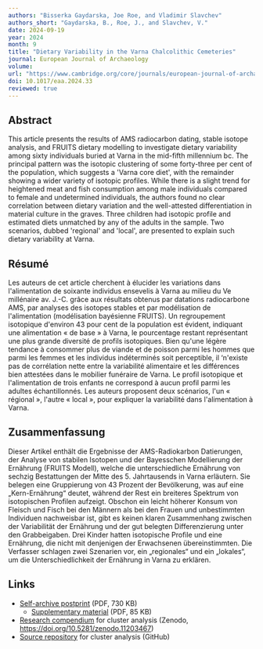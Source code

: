 ```yaml
---
authors: "Bisserka Gaydarska, Joe Roe, and Vladimir Slavchev"
authors_short: "Gaydarska, B., Roe, J., and Slavchev, V."
date: 2024-09-19
year: 2024
month: 9
title: "Dietary Variability in the Varna Chalcolithic Cemeteries"
journal: European Journal of Archaeology
volume: 
url: "https://www.cambridge.org/core/journals/european-journal-of-archaeology/article/dietary-variability-in-the-varna-chalcolithic-cemeteries/76DC5851A46D236C088F5BD795EB5B86"
doi: 10.1017/eaa.2024.33
reviewed: true
---
```


## Abstract

This article presents the results of AMS radiocarbon dating, stable isotope analysis, and FRUITS dietary modelling to investigate dietary variability among sixty individuals buried at Varna in the mid-fifth millennium bc. The principal pattern was the isotopic clustering of some forty-three per cent of the population, which suggests a 'Varna core diet', with the remainder showing a wider variety of isotopic profiles. While there is a slight trend for heightened meat and fish consumption among male individuals compared to female and undetermined individuals, the authors found no clear correlation between dietary variation and the well-attested differentiation in material culture in the graves. Three children had isotopic profile and estimated diets unmatched by any of the adults in the sample. Two scenarios, dubbed 'regional' and 'local', are presented to explain such dietary variability at Varna.

## Résumé

Les auteurs de cet article cherchent à élucider les variations dans l'alimentation de soixante individus ensevelis à Varna au milieu du Ve millénaire av. J.-C. grâce aux résultats obtenus par datations radiocarbone AMS, par analyses des isotopes stables et par modélisation de l'alimentation (modélisation bayésienne FRUITS). Un regroupement isotopique d'environ 43 pour cent de la population est évident, indiquant une alimentation « de base » à Varna, le pourcentage restant représentant une plus grande diversité de profils isotopiques. Bien qu'une légère tendance à consommer plus de viande et de poisson parmi les hommes que parmi les femmes et les individus indéterminés soit perceptible, il ‘n'existe pas de corrélation nette entre la variabilité alimentaire et les différences bien attestées dans le mobilier funéraire de Varna. Le profil isotopique et l'alimentation de trois enfants ne correspond à aucun profil parmi les adultes échantillonnés. Les auteurs proposent deux scénarios, l'un « régional », l'autre « local », pour expliquer la variabilité dans l'alimentation à Varna.

## Zusammenfassung

Dieser Artikel enthält die Ergebnisse der AMS-Radiokarbon Datierungen, der Analyse von stabilen Isotopen und der Bayesschen Modellierung der Ernährung (FRUITS Modell), welche die unterschiedliche Ernährung von sechzig Bestattungen der Mitte des 5. Jahrtausends in Varna erläutern. Sie belegen eine Gruppierung von 43 Prozent der Bevölkerung, was auf eine „Kern-Ernährung“ deutet, während der Rest ein breiteres Spektrum von isotopischen Profilen aufzeigt. Obschon ein leicht höherer Konsum von Fleisch und Fisch bei den Männern als bei den Frauen und unbestimmten Individuen nachweisbar ist, gibt es keinen klaren Zusammenhang zwischen der Variabilität der Ernährung und der gut belegten Differenzierung unter den Grabbeigaben. Drei Kinder hatten isotopische Profile und eine Ernährung, die nicht mit denjenigen der Erwachsenen übereinstimmten. Die Verfasser schlagen zwei Szenarien vor, ein „regionales“ und ein „lokales“, um die Unterschiedlichkeit der Ernährung in Varna zu erklären.

## Links

* [Self-archive postprint](/pdf/Gaydarska_et_al_2024.pdf) (PDF, 730 KB)
  * [Supplementary material](/pdf/Gaydarska_et_al_2024_SM.pdf) (PDF, 85 KB)
* [Research compendium](https://zenodo.org/records/11203468) for cluster analysis (Zenodo, <https://doi.org/10.5281/zenodo.11203467>)
* [Source repository](https://github.com/joeroe/VarnaDietClustering) for cluster analysis (GitHub)

